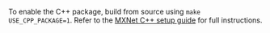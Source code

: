To enable the C++ package, build from source using `make USE_CPP_PACKAGE=1`.
Refer to the [MXNet C++ setup guide](c_plus_plus)
for full instructions.
                